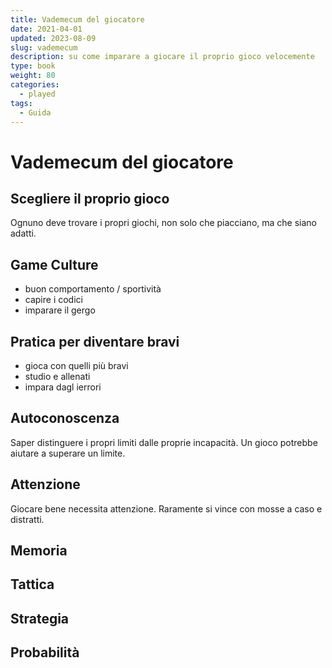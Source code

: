```yaml
---
title: Vademecum del giocatore
date: 2021-04-01
updated: 2023-08-09
slug: vademecum
description: su come imparare a giocare il proprio gioco velocemente
type: book
weight: 80
categories:
  - played
tags:
  - Guida
---
```

# Vademecum del giocatore
## Scegliere il proprio gioco
Ognuno deve trovare i propri giochi, non solo che piacciano, ma che siano adatti.

## Game Culture
- buon comportamento / sportività
- capire i codici
- imparare il gergo

## Pratica per diventare bravi
- gioca con quelli più bravi 
- studio e allenati
- impara dagl ierrori

## Autoconoscenza
Saper distinguere i propri limiti dalle proprie incapacità.
Un gioco potrebbe aiutare a superare un limite.

## Attenzione
Giocare bene necessita attenzione.
Raramente si vince con mosse a caso e distratti.

## Memoria


## Tattica


## Strategia


## Probabilità
